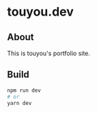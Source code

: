 # touyou.dev

## About

This is touyou's portfolio site.

## Build

```bash
npm run dev
# or
yarn dev
```
